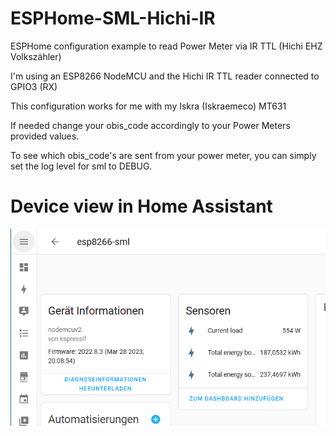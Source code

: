 # ESPHome-SML-Hichi-IR
ESPHome configuration example to read Power Meter via IR TTL (Hichi EHZ Volkszähler)

I'm using an ESP8266 NodeMCU and the Hichi IR TTL reader connected to GPIO3 (RX)

This configuration works for me with my Iskra (Iskraemeco) MT631

If needed change your obis_code accordingly to your Power Meters provided values.


To see which obis_code's are sent from your power meter, you can simply set the log level for sml to DEBUG.


# Device view in Home Assistant
![Screenshot](docs/HA_Power_Meter.png)
